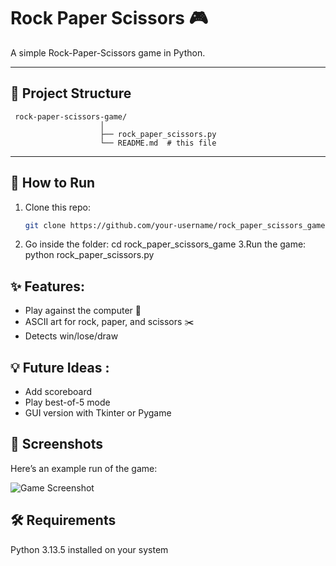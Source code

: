 # Rock Paper Scissors 🎮

A simple Rock-Paper-Scissors game in Python.

---

## 📂 Project Structure
``` 
 rock-paper-scissors-game/
                    │
                    ├── rock_paper_scissors.py
                    └── README.md  # this file
 ```

---

## 🚀 How to Run
1. Clone this repo:
   ```bash
   git clone https://github.com/your-username/rock_paper_scissors_game.git
2. Go inside the folder:
   cd rock_paper_scissors_game
3.Run the game:
  python rock_paper_scissors.py

## ✨ Features: 
- Play against the computer 🤖
- ASCII art for rock, paper, and scissors ✂️
- Detects win/lose/draw

## 💡 Future Ideas :
- Add scoreboard
- Play best-of-5 mode
- GUI version with Tkinter or Pygame

## 📸 Screenshots
Here’s an example run of the game:

![Game Screenshot](images/screenshot.png)



## 🛠️ Requirements

Python 3.13.5 installed on your system
